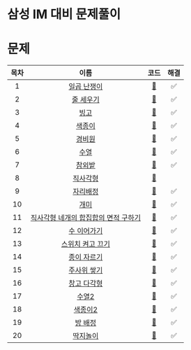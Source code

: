 # 삼성 IM 대비 문제풀이

# 문제

|목차|이름|코드|해결|
|:---:|:---:|:---:|:---:|
|1|[일곱 난쟁이](https://www.acmicpc.net/problem/2309)|[🚀](./일곱난쟁이.java)|✅|
|2|[줄 세우기](https://www.acmicpc.net/problem/2605)|[🚀](./줄세우기.java)|✅|
|3|[빙고](https://www.acmicpc.net/problem/2578)|[🚀](./빙고.java)|✅|
|4|[색종이](https://www.acmicpc.net/problem/2563)|[🚀](./색종이.java)|✅|
|5|[경비원](https://www.acmicpc.net/problem/2564)|[🚀](./경비원.java)|✅|
|6|[수열](https://www.acmicpc.net/problem/2491)|[🚀](./수열.java)|✅|
|7|[참외밭](https://www.acmicpc.net/problem/2477)|[🚀](./참외밭.java)|✅|
|8|[직사각형](https://www.acmicpc.net/problem/2527)|[🚀](./직사각형.java)||
|9|[자리배정](https://www.acmicpc.net/problem/10157)|[🚀](./자리배정.java)|✅|
|10|[개미](https://www.acmicpc.net/problem/10158)|[🚀](./개미.java)|✅|
|11|[직사각형 네개의 합집합의 면적 구하기](https://www.acmicpc.net/problem/2669)|[🚀](./직사각형네개의합집합의면적구하기.java)|✅|
|12|[수 이어가기](https://www.acmicpc.net/problem/2635)|[🚀](./수이어가기.java)|✅|
|13|[스위치 켜고 끄기](https://www.acmicpc.net/problem/1244)|[🚀](./스위치켜고끄기.java)|✅|
|14|[종이 자르기](https://www.acmicpc.net/problem/2628)|[🚀](./종이자르기.java)|✅|
|15|[주사위 쌓기](https://www.acmicpc.net/problem/2116)|[🚀](./주사위쌓기.java)|✅|
|16|[창고 다각형](https://www.acmicpc.net/problem/2304)|[🚀](./창고다각형.java)|✅|
|17|[수열2](https://www.acmicpc.net/problem/2559)|[🚀](./수열2.java)|✅|
|18|[색종이2](https://www.acmicpc.net/problem/10163)|[🚀](./색종이2.java)|✅|
|19|[방 배정](https://www.acmicpc.net/problem/13300)|[🚀](./방배정.java)|✅|
|20|[딱지놀이](https://www.acmicpc.net/problem/14696)|[🚀](./딱지놀이.java)|✅|


